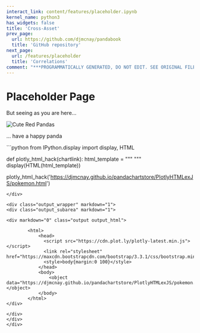 ```yaml
---
interact_link: content/features/placeholder.ipynb
kernel_name: python3
has_widgets: false
title: 'Cross-Asset'
prev_page:
  url: https://github.com/djmcnay/pandabook
  title: 'GitHub repository'
next_page:
  url: /features/placeholder
  title: 'Correlations'
comment: "***PROGRAMMATICALLY GENERATED, DO NOT EDIT. SEE ORIGINAL FILES IN /content***"
---
```


# Placeholder Page

But seeing as you are here...

![Cute Red Pandas](https://adorableanimals4lois.files.wordpress.com/2012/07/tumblr_lpfrzsyeie1qgxenqo1_500.jpg?w=620)

... have a happy panda

<div markdown="1" class="cell code_cell">
<div class="input_area" markdown="1">
```python
from IPython.display import display, HTML

def plotly_html_hack(chartlink):
    html_template = """ 
        <html>
            <head>
              <script src="https://cdn.plot.ly/plotly-latest.min.js"></script>
              <link rel="stylesheet" href="https://maxcdn.bootstrapcdn.com/bootstrap/3.3.1/css/bootstrap.min.css">
              <style>body{margin:0 100}</style>
            </head>
            <body>
                <object data="https://djmcnay.github.io/pandachartstore/PlotlyHTMLexJS/pokemon.html"></object>
            </body>
        </html>"""
    display(HTML(html_template))
    
plotly_html_hack('https://djmcnay.github.io/pandachartstore/PlotlyHTMLexJS/pokemon.html')
```
</div>

<div class="output_wrapper" markdown="1">
<div class="output_subarea" markdown="1">

<div markdown="0" class="output output_html">
 
        <html>
            <head>
              <script src="https://cdn.plot.ly/plotly-latest.min.js"></script>
              <link rel="stylesheet" href="https://maxcdn.bootstrapcdn.com/bootstrap/3.3.1/css/bootstrap.min.css">
              <style>body{margin:0 100}</style>
            </head>
            <body>
                <object data="https://djmcnay.github.io/pandachartstore/PlotlyHTMLexJS/pokemon.html"></object>
            </body>
        </html>
</div>

</div>
</div>
</div>
